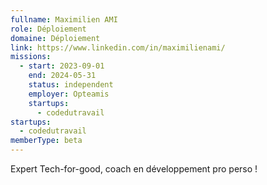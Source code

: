```yaml
---
fullname: Maximilien AMI
role: Déploiement
domaine: Déploiement
link: https://www.linkedin.com/in/maximilienami/
missions:
  - start: 2023-09-01
    end: 2024-05-31
    status: independent
    employer: Opteamis
    startups:
      - codedutravail
startups:
  - codedutravail
memberType: beta
---
```

Expert Tech-for-good, coach en développement pro  perso !